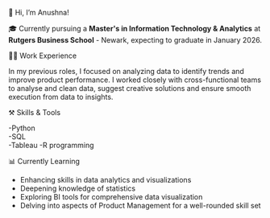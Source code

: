 👋 Hi, I’m Anushna!

🎓 Currently pursuing a <b>Master's in Information Technology & Analytics</b> at <b>Rutgers Business School</b> - Newark, expecting to graduate in January 2026.

👩‍💻 Work Experience

In my previous roles, I focused on analyzing data to identify trends and improve product performance. I worked closely with cross-functional teams to analyse and clean data, suggest creative solutions and ensure smooth execution from data to insights.

⚒️ Skills & Tools

-Python  
-SQL  
-Tableau
-R programming

📊 Currently Learning
* Enhancing skills in data analytics and visualizations
* Deepening knowledge of statistics
* Exploring BI tools for comprehensive data visualization
* Delving into aspects of Product Management for a well-rounded skill set
<!---
anushnadhar/anushnadhar is a ✨ special ✨ repository because its `README.md` (this file) appears on your GitHub profile.
You can click the Preview link to take a look at your changes.
--->
